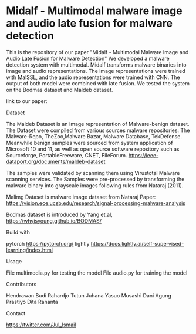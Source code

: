 # Midalf - Multimodal malware image and audio late fusion for malware detection

This is the repository of our paper "Midalf - Multimodal Malware Image and Audio Late Fusion for Malware Detection" We developed a malware detection system with multimodal. Midalf transforms malware binaries into image and audio representations. The image representations were trained with MalSSL, and the audio representations were trained with CNN. The output of both model were combined with late fusion. We tested the system on the Bodmas dataset and Maldeb dataset.

link to our paper:

Dataset

The Maldeb Dataset is an Image representation of Malware-benign dataset. The Dataset were compiled from various sources malware repositories: The Malware-Repo, TheZoo,Malware Bazar, Malware Database, TekDefense. Meanwhile benign samples were sourced from system application of Microsoft 10 and 11, as well as open source software repository such as Sourceforge, PortableFreeware, CNET, FileForum. https://ieee-dataport.org/documents/maldeb-dataset

The samples were validated by scanning them using Virustotal Malware scanning services. The Samples were pre-processed by transforming the malware binary into grayscale images following rules from Nataraj (2011).

Malimg Dataset is malware image dataset from Nataraj Paper: https://vision.ece.ucsb.edu/research/signal-processing-malware-analysis

Bodmas dataset is introduced by Yang et.al, https://whyisyoung.github.io/BODMAS/

Build with

pytorch https://pytorch.org/
lightly https://docs.lightly.ai/self-supervised-learning/index.html

Usage

File multimedia.py for testing the model
File audio.py for training the model

Contributors

Hendrawan
Budi Rahardjo
Tutun Juhana
Yasuo Musashi
Dani Agung Prastiyo
Dita Rananta

Contact

https://twitter.com/Jul_Ismail
